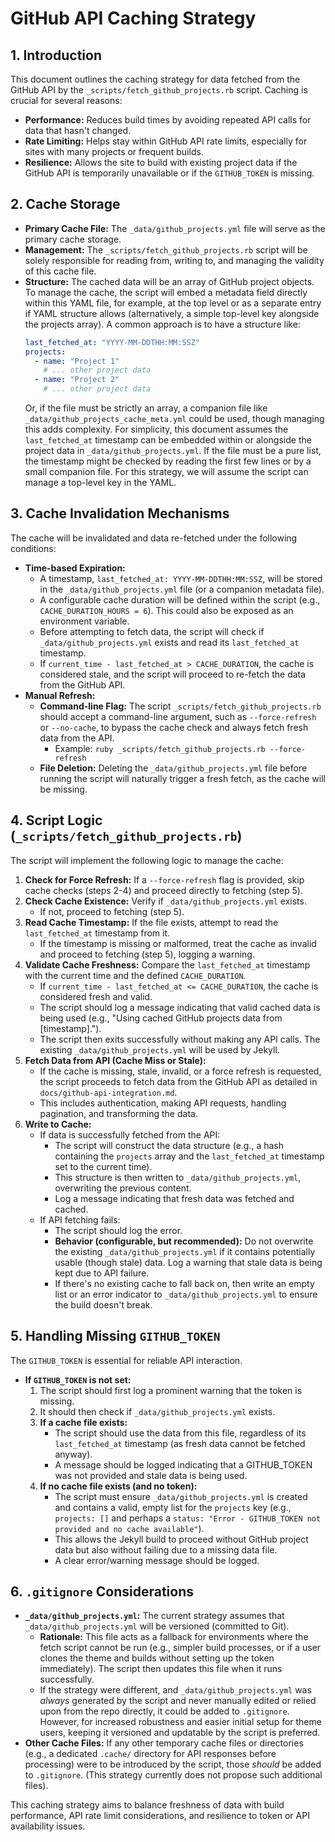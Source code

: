 # GitHub API Caching Strategy

## 1. Introduction

This document outlines the caching strategy for data fetched from the GitHub API by the `_scripts/fetch_github_projects.rb` script. Caching is crucial for several reasons:

*   **Performance:** Reduces build times by avoiding repeated API calls for data that hasn't changed.
*   **Rate Limiting:** Helps stay within GitHub API rate limits, especially for sites with many projects or frequent builds.
*   **Resilience:** Allows the site to build with existing project data if the GitHub API is temporarily unavailable or if the `GITHUB_TOKEN` is missing.

## 2. Cache Storage

*   **Primary Cache File:** The `_data/github_projects.yml` file will serve as the primary cache storage.
*   **Management:** The `_scripts/fetch_github_projects.rb` script will be solely responsible for reading from, writing to, and managing the validity of this cache file.
*   **Structure:** The cached data will be an array of GitHub project objects. To manage the cache, the script will embed a metadata field directly within this YAML file, for example, at the top level or as a separate entry if YAML structure allows (alternatively, a simple top-level key alongside the projects array). A common approach is to have a structure like:
    ```yaml
    last_fetched_at: "YYYY-MM-DDTHH:MM:SSZ"
    projects:
      - name: "Project 1"
        # ... other project data
      - name: "Project 2"
        # ... other project data
    ```
    Or, if the file must be strictly an array, a companion file like `_data/github_projects_cache_meta.yml` could be used, though managing this adds complexity. For simplicity, this document assumes the `last_fetched_at` timestamp can be embedded within or alongside the project data in `_data/github_projects.yml`. If the file must be a pure list, the timestamp might be checked by reading the first few lines or by a small companion file. For this strategy, we will assume the script can manage a top-level key in the YAML.

## 3. Cache Invalidation Mechanisms

The cache will be invalidated and data re-fetched under the following conditions:

*   **Time-based Expiration:**
    *   A timestamp, `last_fetched_at: YYYY-MM-DDTHH:MM:SSZ`, will be stored in the `_data/github_projects.yml` file (or a companion metadata file).
    *   A configurable cache duration will be defined within the script (e.g., `CACHE_DURATION_HOURS = 6`). This could also be exposed as an environment variable.
    *   Before attempting to fetch data, the script will check if `_data/github_projects.yml` exists and read its `last_fetched_at` timestamp.
    *   If `current_time - last_fetched_at > CACHE_DURATION`, the cache is considered stale, and the script will proceed to re-fetch the data from the GitHub API.
*   **Manual Refresh:**
    *   **Command-line Flag:** The script `_scripts/fetch_github_projects.rb` should accept a command-line argument, such as `--force-refresh` or `--no-cache`, to bypass the cache check and always fetch fresh data from the API.
        *   Example: `ruby _scripts/fetch_github_projects.rb --force-refresh`
    *   **File Deletion:** Deleting the `_data/github_projects.yml` file before running the script will naturally trigger a fresh fetch, as the cache will be missing.

## 4. Script Logic (`_scripts/fetch_github_projects.rb`)

The script will implement the following logic to manage the cache:

1.  **Check for Force Refresh:** If a `--force-refresh` flag is provided, skip cache checks (steps 2-4) and proceed directly to fetching (step 5).
2.  **Check Cache Existence:** Verify if `_data/github_projects.yml` exists.
    *   If not, proceed to fetching (step 5).
3.  **Read Cache Timestamp:** If the file exists, attempt to read the `last_fetched_at` timestamp from it.
    *   If the timestamp is missing or malformed, treat the cache as invalid and proceed to fetching (step 5), logging a warning.
4.  **Validate Cache Freshness:** Compare the `last_fetched_at` timestamp with the current time and the defined `CACHE_DURATION`.
    *   If `current_time - last_fetched_at <= CACHE_DURATION`, the cache is considered fresh and valid.
    *   The script should log a message indicating that valid cached data is being used (e.g., "Using cached GitHub projects data from [timestamp].").
    *   The script then exits successfully without making any API calls. The existing `_data/github_projects.yml` will be used by Jekyll.
5.  **Fetch Data from API (Cache Miss or Stale):**
    *   If the cache is missing, stale, invalid, or a force refresh is requested, the script proceeds to fetch data from the GitHub API as detailed in `docs/github-api-integration.md`.
    *   This includes authentication, making API requests, handling pagination, and transforming the data.
6.  **Write to Cache:**
    *   If data is successfully fetched from the API:
        *   The script will construct the data structure (e.g., a hash containing the `projects` array and the `last_fetched_at` timestamp set to the current time).
        *   This structure is then written to `_data/github_projects.yml`, overwriting the previous content.
        *   Log a message indicating that fresh data was fetched and cached.
    *   If API fetching fails:
        *   The script should log the error.
        *   **Behavior (configurable, but recommended):** Do not overwrite the existing `_data/github_projects.yml` if it contains potentially usable (though stale) data. Log a warning that stale data is being kept due to API failure.
        *   If there's no existing cache to fall back on, then write an empty list or an error indicator to `_data/github_projects.yml` to ensure the build doesn't break.

## 5. Handling Missing `GITHUB_TOKEN`

The `GITHUB_TOKEN` is essential for reliable API interaction.

*   **If `GITHUB_TOKEN` is not set:**
    1.  The script should first log a prominent warning that the token is missing.
    2.  It should then check if `_data/github_projects.yml` exists.
    3.  **If a cache file exists:**
        *   The script should use the data from this file, regardless of its `last_fetched_at` timestamp (as fresh data cannot be fetched anyway).
        *   A message should be logged indicating that a GITHUB_TOKEN was not provided and stale data is being used.
    4.  **If no cache file exists (and no token):**
        *   The script must ensure `_data/github_projects.yml` is created and contains a valid, empty list for the `projects` key (e.g., `projects: []` and perhaps a `status: "Error - GITHUB_TOKEN not provided and no cache available"`).
        *   This allows the Jekyll build to proceed without GitHub project data but also without failing due to a missing data file.
        *   A clear error/warning message should be logged.

## 6. `.gitignore` Considerations

*   **`_data/github_projects.yml`:** The current strategy assumes that `_data/github_projects.yml` will be versioned (committed to Git).
    *   **Rationale:** This file acts as a fallback for environments where the fetch script cannot be run (e.g., simpler build processes, or if a user clones the theme and builds without setting up the token immediately). The script then updates this file when it runs successfully.
    *   If the strategy were different, and `_data/github_projects.yml` was *always* generated by the script and never manually edited or relied upon from the repo directly, it could be added to `.gitignore`. However, for increased robustness and easier initial setup for theme users, keeping it versioned and updatable by the script is preferred.
*   **Other Cache Files:** If any other temporary cache files or directories (e.g., a dedicated `.cache/` directory for API responses before processing) were to be introduced by the script, those *should* be added to `.gitignore`. (This strategy currently does not propose such additional files).

This caching strategy aims to balance freshness of data with build performance, API rate limit considerations, and resilience to token or API availability issues.
